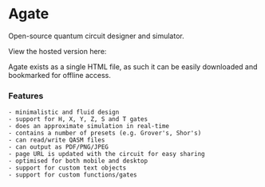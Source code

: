# Agate
Open-source quantum circuit designer and simulator.

View the hosted version here:

Agate exists as a single HTML file, as such it can be easily downloaded and bookmarked for offline access.

### Features
	- minimalistic and fluid design
	- support for H, X, Y, Z, S and T gates
	- does an approximate simulation in real-time
	- contains a number of presets (e.g. Grover's, Shor's)
	- can read/write QASM files
	- can output as PDF/PNG/JPEG
	- page URL is updated with the circuit for easy sharing
	- optimised for both mobile and desktop
	- support for custom text objects
	- support for custom functions/gates


